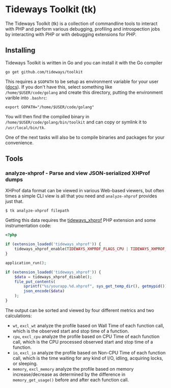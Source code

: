 # Tideways Toolkit (tk)

The Tideways Toolkit (tk) is a collection of commandline tools to interact with
PHP and perform various debugging, profiling and introspection jobs by
interacting with PHP or with debugging extensions for PHP.

## Installing

Tideways Toolkit is written in Go and you can install it with the Go compiler

    go get github.com/tideways/toolkit

This requires a `$GOPATH` to be setup as environment variable for your user ([docs](https://github.com/golang/go/wiki/GOPATH)).
If you don't have this, select something like `/home/$USER/code/golang` and create
this directory, putting the environment varible into `.bashrc`:

    export GOPATH="/home/$USER/code/golang"

You will then find the compiled binary in `/home/$USER/code/golang/bin/toolkit` and can copy
or symlink it to `/usr/local/bin/tk`.

One of the next tasks will also be to compile binaries and packages for your convenience.

## Tools

### analyze-xhprof - Parse and view JSON-serialized XHProf dumps

XHProf data format can be viewed in various Web-based viewers, but often times
a simple CLI view is all that you need and `analyze-xhprof` provides just that.

    $ tk analyze-xhprof filepath

Getting this data requires the [tideways_xhprof](https://github.com/tideways/php-profiler-extension) PHP extension
and some instrumentation code:

```php
<?php

if (extension_loaded('tideways_xhprof')) {
    tideways_xhprof_enable(TIDEWAYS_XHPROF_FLAGS_CPU | TIDEWAYS_XHPROF_FLAGS_MEMORY);
}

application_run();

if (extension_loaded('tideways_xhprof')) {
    $data = tideways_xhprof_disable();
    file_put_contents(
        sprintf("%s/yourapp.%d.xhprof", sys_get_temp_dir(), getmypid()),
        json_encode($data)
    );
}
```

The output can be sorted and viewed by four different metrics and two calculations:

- `wt`, `excl_wt` analyze the profile based on Wall Time of each function call,
  which is the observed start and stop time of a function.
- `cpu`, `excl_cpu` analyze the profile based on CPU Time of each function
  call, which is the CPU processed observed start and stop time of a function.
- `io`, `excl_io` analyze the profile based on Non-CPU Time of each function
  call, which is the time waiting for any kind of I/O, idling, acquiring locks,
  or sleeping.
- `memory`, `excl_memory` analyze the profile based on memory increase/decrease
  as determined by the difference in `memory_get_usage()` before and after each
  function call.
